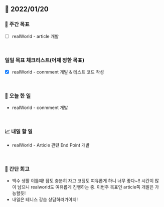 ## 📅 2022/01/20


### 👏 주간 목표

- [ ] realWorld - article 개발

<br/>

### 일일 목표 체크리스트(어제 정한 목표)

- [x] realWorld - conmment 개발 & 테스트 코드 작성

<br/>

### 💯 오늘 한 일

- realWorld - conmment 개발

<br/>

### 📈 내일 할 일

- realWorld - Article 관련 End Point 개발

<br/>

### 🤔 간단 회고

- 백수 생활 이틀째! 잠도 충분히 자고 코딩도 여유롭게 하니 너무 좋다~!! 시간이 많이 남으니 realworld도 여유롭게 진행하는 중. 
이번주 목표인 article쪽 개발은 가능할듯!
- 내일은 테니스 강습 상담하러가야지!


 




 








